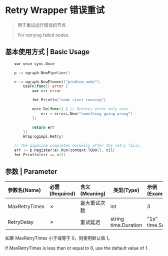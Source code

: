 # Retry Wrapper 错误重试

> 用于重试运行错误的节点
>
> For retrying failed nodes.

## 基本使用方式 | Basic Usage

```go
	var once sync.Once

	p := ograph.NewPipeline()

	e := ograph.NewElement("problem_node").
		UseFn(func() error {
			var err error

			fmt.Println("node start running")

			once.Do(func() { // Returns error only once.
				err = errors.New("something going wrong")
			})

			return err
		}).
		Wrap(ogimpl.Retry)

	// The pipeline completes normally after the retry fails.
	err := p.Register(e).Run(context.TODO(), nil)
	fmt.Println(err == nil)
```

## 参数 | Parameter

| 参数名(Name)  | 必需(Required) | 含义(Meaning) | 类型(Type)              | 示例(Example)       |
| :------------ | :------------- | :------------ | ----------------------- | :------------------ |
| MaxRetryTimes | ✗              | 最大重试次数  | int                     | 3                   |
| RetryDelay    | ✗              | 重试延迟      | string<br>time.Duration | "1s"<br>time.Second |

如果 MaxRetryTimes 小于或等于 0，则使用默认值 1。

If MaxRetryTimes is less than or equal to 0, use the default value of 1.
